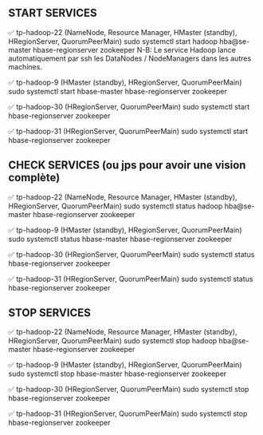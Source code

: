 ## START SERVICES
✅ tp-hadoop-22 (NameNode, Resource Manager, HMaster (standby), HRegionServer, QuorumPeerMain)
sudo systemctl start hadoop hba@se-master hbase-regionserver zookeeper
N-B: Le service Hadoop lance automatiquement par ssh les DataNodes / NodeManagers dans les autres machines.

✅ tp-hadoop-9 (HMaster (standby), HRegionServer, QuorumPeerMain)
sudo systemctl start hbase-master hbase-regionserver zookeeper

✅ tp-hadoop-30 (HRegionServer, QuorumPeerMain)
sudo systemctl start hbase-regionserver zookeeper

✅ tp-hadoop-31 (HRegionServer, QuorumPeerMain)
sudo systemctl start hbase-regionserver zookeeper

## CHECK SERVICES (ou jps pour avoir une vision complète)
✅ tp-hadoop-22 (NameNode, Resource Manager, HMaster (standby), HRegionServer, QuorumPeerMain)
sudo systemctl status hadoop hba@se-master hbase-regionserver zookeeper

✅ tp-hadoop-9 (HMaster (standby), HRegionServer, QuorumPeerMain)
sudo systemctl status hbase-master hbase-regionserver zookeeper

✅ tp-hadoop-30 (HRegionServer, QuorumPeerMain)
sudo systemctl status hbase-regionserver zookeeper

✅ tp-hadoop-31 (HRegionServer, QuorumPeerMain)
sudo systemctl status hbase-regionserver zookeeper

## STOP SERVICES
✅ tp-hadoop-22 (NameNode, Resource Manager, HMaster (standby), HRegionServer, QuorumPeerMain)
sudo systemctl stop hadoop hba@se-master hbase-regionserver zookeeper

✅ tp-hadoop-9 (HMaster (standby), HRegionServer, QuorumPeerMain)
sudo systemctl stop hbase-master hbase-regionserver zookeeper

✅ tp-hadoop-30 (HRegionServer, QuorumPeerMain)
sudo systemctl stop hbase-regionserver zookeeper

✅ tp-hadoop-31 (HRegionServer, QuorumPeerMain)
sudo systemctl stop hbase-regionserver zookeeper